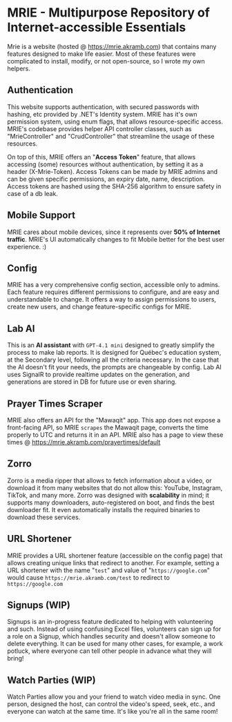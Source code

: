 # MRIE - Multipurpose Repository of Internet-accessible Essentials
Mrie is a website (hosted @ https://mrie.akramb.com) that contains many features designed to make life easier.
Most of these features were complicated to install, modify, or not open-source, so I wrote my own helpers.

## Authentication
This website supports authentication, with secured passwords with hashing, etc provided by .NET's Identity system. MRIE has it's own permission system, using enum flags, that allows resource-specific access. MRIE's codebase provides helper API controller classes, such as "MrieController" and "CrudController" that streamline the usage of these resources.

On top of this, MRIE offers an "**Access Token**" feature, that allows accessing (some) resources without authentication, by setting it as a header (X-Mrie-Token). Access Tokens can be made by MRIE admins and can be given specific permissions, an expiry date, name, description. Access tokens are hashed using the SHA-256 algorithm to ensure safety in case of a db leak.

## Mobile Support
MRIE cares about mobile devices, since it represents over **50% of Internet traffic**. MRIE's UI automatically changes to fit Mobile better for the best user experience. :)

## Config
MRIE has a very comprehensive config section, accessible only to admins. Each feature requires different permissions to configure, and are easy and understandable to change. It offers a way to assign permissions to users, create new users, and change feature-specific configs for MRIE.

## Lab AI
This is an **AI assistant** with `GPT-4.1 mini` designed to greatly simplify the process to make lab reports. It is designed for Québec's education system, at the Secondary level, following all the criteria necessary. In the case that the AI doesn't fit your needs, the prompts are changeable by config. Lab AI uses SignalR to provide realtime updates on the generation, and generations are stored in DB for future use or even sharing.

## Prayer Times Scraper
MRIE also offers an API for the "Mawaqit" app. This app does not expose a front-facing API, so MRIE `scrapes` the Mawaqit page, converts the time properly to UTC and returns it in an API. MRIE also has a page to view these times @ https://mrie.akramb.com/prayertimes/default

## Zorro
Zorro is a media ripper that allows to fetch information about a video, or download it from many websites that do not allow this: YouTube, Instagram, TikTok, and many more. Zorro was designed with **scalability** in mind; it supports many downloaders, auto-registered on boot, and finds the best downloader fit. It even automatically installs the required binaries to download these services.

## URL Shortener
MRIE provides a URL shortener feature (accessible on the config page) that allows creating unique links that redirect to another. For example, setting a URL shortener with the name "`test`" and value of "`https://google.com`" would cause `https://mrie.akramb.com/test` to redirect to `https://google.com`

## Signups (WIP)
Signups is an in-progress feature dedicated to helping with volunteering and such. Instead of using confusing Excel files, volunteers can sign up for a role on a Signup, which handles security and doesn't allow someone to delete everything. It can be used for many other cases, for example, a work potluck, where everyone can tell other people in advance what they will bring!

## Watch Parties (WIP)
Watch Parties allow you and your friend to watch video media in sync. One person, designed the host, can control the video's speed, seek, etc., and everyone can watch at the same time. It's like you're all in the same room!
